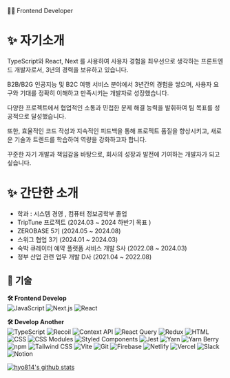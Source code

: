 👩‍💻 Frontend Developer


# ✨ 자기소개
TypeScript와 React, Next 를 사용하여 사용자 경험을 최우선으로 생각하는 프론트엔드 개발자로서, 3년의 경력을 보유하고 있습니다.

B2B/B2G 인공지능 및 B2C 여행 서비스 분야에서 3년간의 경험을 쌓으며, 사용자 요구와 기대를 정확히 이해하고 만족시키는 개발자로 성장했습니다.  

다양한 프로젝트에서 협업적인 소통과 민첩한 문제 해결 능력을 발휘하여 팀 목표를 성공적으로 달성했습니다.  

또한, 효율적인 코드 작성과 지속적인 피드백을 통해 프로젝트 품질을 향상시키고, 새로운 기술과 트렌드를 학습하여 역량을 강화하고자 합니다.

꾸준한 자기 개발과 책임감을 바탕으로, 회사의 성장과 발전에 기여하는 개발자가 되고 싶습니다.



# ✨ 간단한 소개
- 학과 : 시스템 경영 , 컴퓨터 정보공학부 졸업
- TripTune 프로젝트 (2024.03 ~ 2024 하반기 목표 )
- ZEROBASE 5기 (2024.05 ~ 2024.08)
- 스위그 협업 3기 (2024.01 ~ 2024.03)
- 숙박 큐레이터 예약 플랫폼 서비스 개발 S사 (2022.08 ~ 2024.03)
- 정부 산업 관련 업무 개발 D사 (2021.04 ~ 2022.08)


## 📌 기술
**🛠 Frontend Develop** <br>
<img src="https://img.shields.io/badge/JavaScript-F7DF1E?style=flat-square&logo=javascript&logoColor=black" alt="JavaScript"/>
<img src="https://img.shields.io/badge/Next.js-000000?style=flat-square&logo=next.js&logoColor=white" alt="Next.js"/>
<img src="https://img.shields.io/badge/React-61DAFB?style=flat-square&logo=react&logoColor=black" alt="React"/>


**🛠 Develop Another** <br>
<img src="https://img.shields.io/badge/TypeScript-3178C6?style=flat-square&logo=typescript&logoColor=white" alt="TypeScript"/>
<img src="https://img.shields.io/badge/Recoil-3578E5?style=flat-square&logo=recoil&logoColor=white" alt="Recoil"/>
<img src="https://img.shields.io/badge/Context_API-61DAFB?style=flat-square&logo=react&logoColor=black" alt="Context API"/>
<img src="https://img.shields.io/badge/React_Query-FF4154?style=flat-square&logo=react-query&logoColor=white" alt="React Query"/>
<img src="https://img.shields.io/badge/Redux-764ABC?style=flat-square&logo=redux&logoColor=white" alt="Redux"/>
<img src="https://img.shields.io/badge/HTML-E34F26?style=flat-square&logo=html5&logoColor=white" alt="HTML"/>
<img src="https://img.shields.io/badge/CSS-1572B6?style=flat-square&logo=css3&logoColor=white" alt="CSS"/>
<img src="https://img.shields.io/badge/CSS_Modules-000000?style=flat-square&logo=css-modules&logoColor=white" alt="CSS Modules"/>
<img src="https://img.shields.io/badge/Styled_Components-DB7093?style=flat-square&logo=styled-components&logoColor=white" alt="Styled Components"/>
<img src="https://img.shields.io/badge/Jest-C21325?style=flat-square&logo=jest&logoColor=white" alt="Jest"/>
<img src="https://img.shields.io/badge/Yarn-2C8EBB?style=flat-square&logo=yarn&logoColor=white" alt="Yarn"/>
<img src="https://img.shields.io/badge/Yarn_Berry-2C8EBB?style=flat-square&logo=yarn&logoColor=white" alt="Yarn Berry"/>
<img src="https://img.shields.io/badge/npm-CB3837?style=flat-square&logo=npm&logoColor=white" alt="npm"/>
<img src="https://img.shields.io/badge/Tailwind_CSS-38B2AC?style=flat-square&logo=tailwind-css&logoColor=white" alt="Tailwind CSS"/>
<img src="https://img.shields.io/badge/Vite-646CFF?style=flat-square&logo=vite&logoColor=white" alt="Vite"/>
<img src="https://img.shields.io/badge/Git-F05032?style=flat-square&logo=git&logoColor=white" alt="Git"/>
<img src="https://img.shields.io/badge/Firebase-FFCA28?style=flat-square&logo=firebase&logoColor=black" alt="Firebase"/>
<img src="https://img.shields.io/badge/Netlify-00C7B7?style=flat-square&logo=netlify&logoColor=white" alt="Netlify"/>
<img src="https://img.shields.io/badge/Vercel-000000?style=flat-square&logo=vercel&logoColor=white" alt="Vercel"/>
<img src="https://img.shields.io/badge/Slack-4A154B?style=flat-square&logo=slack&logoColor=white" alt="Slack"/>
<img src="https://img.shields.io/badge/Notion-000000?style=flat-square&logo=notion&logoColor=white" alt="Notion"/>


  
[![hyo814's github stats](https://github-readme-stats.vercel.app/api?username=hyo814)](https://github.com/anuraghazra/github-readme-stats)


